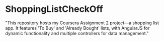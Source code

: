 # ShoppingListCheckOff
"This repository hosts my Coursera Assignment 2 project—a shopping list app. It features 'To Buy' and 'Already Bought' lists, with AngularJS for dynamic functionality and multiple controllers for data management."

